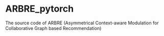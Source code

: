 # ARBRE_pytorch
The source code of ARBRE (Asymmetrical Context-aware Modulation for Collaborative Graph based Recommendation)
